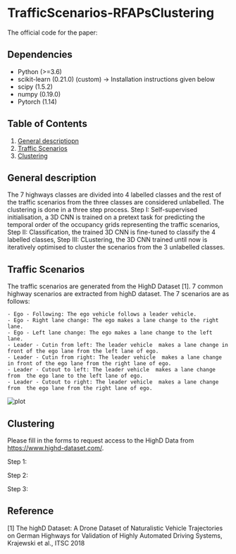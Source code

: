 # TrafficScenarios-RFAPsClustering

The official code for the paper: 

## Dependencies
- Python (>=3.6)
- scikit-learn (0.21.0) (custom) -> Installation instructions given below
- scipy (1.5.2)
- numpy (0.19.0)
- Pytorch (1.14)

## Table of Contents

1. [General descriptiopn
](#gs)
2. [Traffic Scenarios
](#ts)
3. [Clustering
](#EVT)

## General description<a name="gs"></a>

The 7 highways classes are divided into 4 labelled classes and the rest of the traffic scenarios from the three classes are considered unlabelled. The clustering is done in a three step process. Step I: Self-supervised initialisation, a 3D CNN is trained on a pretext task for predicting the temporal order of the occupancy grids representing the traffic scenarios, Step II: Classification, the trained 3D CNN is fine-tuned to classify the 4 labelled classes, Step III: CLustering, the 3D CNN trained until now is iteratively optimised to cluster the scenarios from the 3 unlabelled classes. 

## Traffic Scenarios<a name="ts"></a>
The traffic scenarios are generated from the HighD Dataset [1]. 7 common highway scenarios are extracted from highD dataset. The 7 scenarios are as follows:

	- Ego - Following: The ego vehicle follows a leader vehicle.
	- Ego - Right lane change: The ego makes a lane change to the right lane.
	- Ego - Left lane change: The ego makes a lane change to the left lane.
	- Leader - Cutin from left: The leader vehicle  makes a lane change in front of the ego lane from the left lane of ego. 
	- Leader - Cutin from right: The leader vehicle  makes a lane change in front of the ego lane from the right lane of ego.
	- Leader - Cutout to left: The leader vehicle  makes a lane change from  the ego lane to the left lane of ego.
	- Leader - Cutout to right: The leader vehicle  makes a lane change  from  the ego lane from the right lane of ego.
	
![plot](./data/description.png)

## Clustering<a name="EVT"></a>

Please fill in the forms to request access to the HighD Data from https://www.highd-dataset.com/. 

Step 1:

Step 2: 

Step 3: 

## Reference
[1] The highD Dataset: A Drone Dataset of Naturalistic Vehicle Trajectories on German Highways for Validation of Highly Automated Driving Systems, Krajewski et al., ITSC 2018
